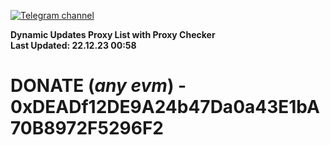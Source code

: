 [![Telegram channel](https://img.shields.io/endpoint?url=https://runkit.io/damiankrawczyk/telegram-badge/branches/master?url=https://t.me/n4z4v0d)](https://t.me/n4z4v0d) 

**Dynamic Updates Proxy List with Proxy Checker**  
**Last Updated: 22.12.23 00:58**

# DONATE (_any evm_) - 0xDEADf12DE9A24b47Da0a43E1bA70B8972F5296F2
